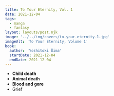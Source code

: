 ```yaml
---
title: To Your Eternity, Vol. 1
date: 2021-12-04
tags:
  - manga
  - fantasy
layout: layouts/post.njk
image: '../../img/covers/to-your-eternity-1.jpg'
imageAlt: 'To Your Eternity, Volume 1'
book:
  author: 'Yoshitoki Ōima'
  startDate: 2021-12-04
  endDate: 2021-12-04
---
```


<ul class="bookbox__meta bookbox__meta--cw">
  <li><strong>Child death</strong></li>
  <li><strong>Animal death</strong></li>
  <li><strong>Blood and gore</strong></li>
  <li>Grief</li>
</ul>